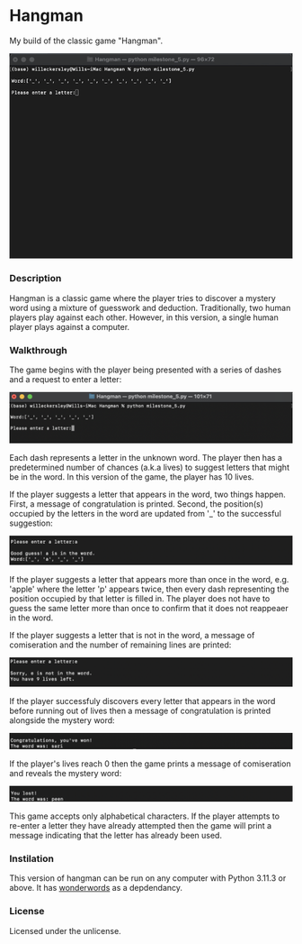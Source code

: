 # Hangman
My build of the classic game "Hangman".

![Alt text](readme_images/title_gif.gif)

### Description
Hangman is a classic game where the player tries to discover a mystery word using a mixture of guesswork and deduction. Traditionally, two human players play against each other. However, in this version, a single human player plays against a computer. 

### Walkthrough

The game begins with the player being presented with a series of dashes and a request to enter a letter:

![The opening screen.](readme_images/start_of_the_game.png)

Each dash represents a letter in the unknown word. The player then has a predetermined number of chances (a.k.a lives) to suggest letters that might be in the word. In this version of the game, the player has 10 lives. 

If the player suggests a letter that appears in the word, two things happen. First, a message of congratulation is printed. Second, the position(s) occupied by the letters in the word are updated from '_' to the successful suggestion:

![When a character does not appear in the word.](readme_images/successful_entry.png)

If the player suggests a letter that appears more than once in the word, e.g. 'apple' where the letter 'p' appears twice, then every dash representing the position occupied by that letter is filled in. The player does not have to guess the same letter more than once to confirm that it does not reappeaer in the word.   

If the player suggests a letter that is not in the word, a message of comiseration and the number of remaining lines are printed:

![When a character does not appear the word.](readme_images/unsuccessful_entry.png)

If the player successfuly discovers every letter that appears in the word before running out of lives then a message of congratulation is printed alongside the mystery word:

![The winning screen.](readme_images/game_won.png)

If the player's lives reach 0 then the game prints a message of comiseration and reveals the mystery word:

![The winning screen.](readme_images/game_lost.png)

This game accepts only alphabetical characters. If the player attempts to re-enter a letter they have already attempted then the game will print a message indicating that the letter has already been used.

### Instilation

This version of hangman can be run on any computer with Python 3.11.3 or above. It has [wonderwords](https://github.com/mrmaxguns/wonderwordsmodule) as a depdendancy. 

### License

Licensed under the unlicense. 